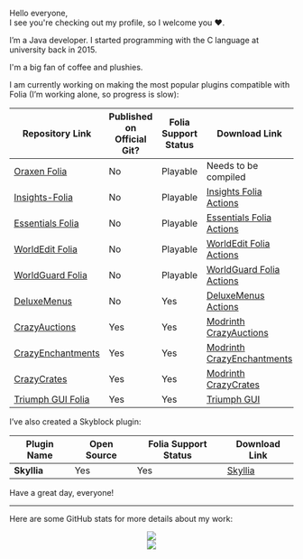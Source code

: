 Hello everyone,  
I see you're checking out my profile, so I welcome you ❤️.

I’m a Java developer. I started programming with the C language at university back in 2015.

I'm a big fan of coffee and plushies.

I am currently working on making the most popular plugins compatible with Folia (I’m working alone, so progress is slow):

| Repository Link | Published on Official Git? | Folia Support Status | Download Link |
|-----------------|----------------------------|----------------------|---------------|
| [Oraxen Folia](https://github.com/Euphillya/oraxen-folia/tree/folia) | No | Playable | Needs to be compiled |
| [Insights-Folia](https://github.com/Euphillya/Insights-Folia) | No | Playable | [Insights Folia Actions](https://github.com/Euphillya/Insights-Folia/actions) |
| [Essentials Folia](https://github.com/Euphillya/Essentials-Folia) | No | Playable | [Essentials Folia Actions](https://github.com/Euphillya/Essentials-Folia/actions) |
| [WorldEdit Folia](https://github.com/Euphillya/WorldEdit-Folia) | No | Playable | [WorldEdit Folia Actions](https://github.com/Euphillya/WorldEdit-Folia/actions) |
| [WorldGuard Folia](https://github.com/Euphillya/WorldGuard-Folia) | No | Playable | [WorldGuard Folia Actions](https://github.com/Euphillya/WorldGuard-Folia/actions) |
| [DeluxeMenus](https://github.com/Euphillya/DeluxeMenus) | No | Yes | [DeluxeMenus Actions](https://github.com/Euphillya/DeluxeMenus/actions) |
| [CrazyAuctions](https://github.com/Euphillya/CrazyAuctions) | Yes | Yes | [Modrinth CrazyAuctions](https://modrinth.com/plugin/crazyauctions) |
| [CrazyEnchantments](https://github.com/Euphillya/CrazyEnchantments) | Yes | Yes | [Modrinth CrazyEnchantments](https://modrinth.com/plugin/crazyenchantments) |
| [CrazyCrates](https://github.com/Euphillya/CrazyCrates) | Yes | Yes | [Modrinth CrazyCrates](https://modrinth.com/plugin/crazycrates) |
| [Triumph GUI Folia](https://github.com/Euphillya/triumph-gui-Folia) | Yes | Yes | [Triumph GUI](https://github.com/TriumphTeam/triumph-gui) |

I’ve also created a Skyblock plugin:

| Plugin Name | Open Source | Folia Support Status | Download Link |
|-------------|-------------|----------------------|---------------|
| **Skyllia** | Yes | Yes | [Skyllia](https://github.com/Euphillya/Skyllia) |

Have a great day, everyone!

---

Here are some GitHub stats for more details about my work:

<div align="center"> <img src="https://github-readme-stats.vercel.app/api?username=Euphillya&count_private=true&show_icons=true&theme=dark"> </div> <div align="center"> <img src="https://github-readme-stats-eight-theta.vercel.app/api/top-langs/?username=Euphillya&layout=compact&langs_count=8&theme=algolia"> </div>
